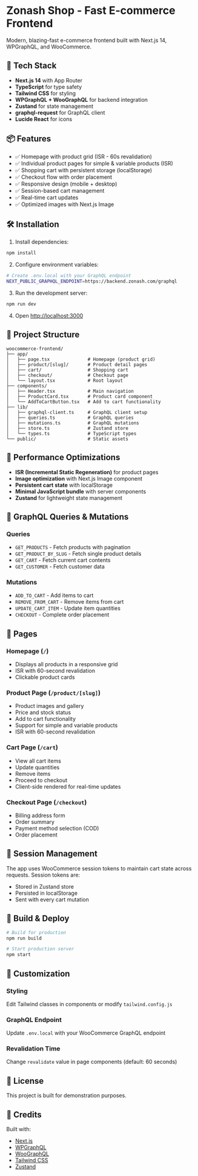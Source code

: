 # Zonash Shop - Fast E-commerce Frontend

Modern, blazing-fast e-commerce frontend built with Next.js 14, WPGraphQL, and WooCommerce.

## 🚀 Tech Stack

- **Next.js 14** with App Router
- **TypeScript** for type safety
- **Tailwind CSS** for styling
- **WPGraphQL + WooGraphQL** for backend integration
- **Zustand** for state management
- **graphql-request** for GraphQL client
- **Lucide React** for icons

## 📦 Features

- ✅ Homepage with product grid (ISR - 60s revalidation)
- ✅ Individual product pages for simple & variable products (ISR)
- ✅ Shopping cart with persistent storage (localStorage)
- ✅ Checkout flow with order placement
- ✅ Responsive design (mobile + desktop)
- ✅ Session-based cart management
- ✅ Real-time cart updates
- ✅ Optimized images with Next.js Image

## 🛠️ Installation

1. Install dependencies:
```bash
npm install
```

2. Configure environment variables:
```bash
# Create .env.local with your GraphQL endpoint
NEXT_PUBLIC_GRAPHQL_ENDPOINT=https://backend.zonash.com/graphql
```

3. Run the development server:
```bash
npm run dev
```

4. Open [http://localhost:3000](http://localhost:3000)

## 📁 Project Structure

```
woocommerce-frontend/
├── app/
│   ├── page.tsx              # Homepage (product grid)
│   ├── product/[slug]/       # Product detail pages
│   ├── cart/                 # Shopping cart
│   ├── checkout/             # Checkout page
│   └── layout.tsx            # Root layout
├── components/
│   ├── Header.tsx            # Main navigation
│   ├── ProductCard.tsx       # Product card component
│   └── AddToCartButton.tsx   # Add to cart functionality
├── lib/
│   ├── graphql-client.ts     # GraphQL client setup
│   ├── queries.ts            # GraphQL queries
│   ├── mutations.ts          # GraphQL mutations
│   ├── store.ts              # Zustand store
│   └── types.ts              # TypeScript types
└── public/                   # Static assets
```

## 🎯 Performance Optimizations

- **ISR (Incremental Static Regeneration)** for product pages
- **Image optimization** with Next.js Image component
- **Persistent cart state** with localStorage
- **Minimal JavaScript bundle** with server components
- **Zustand** for lightweight state management

## 🔧 GraphQL Queries & Mutations

### Queries
- `GET_PRODUCTS` - Fetch products with pagination
- `GET_PRODUCT_BY_SLUG` - Fetch single product details
- `GET_CART` - Fetch current cart contents
- `GET_CUSTOMER` - Fetch customer data

### Mutations
- `ADD_TO_CART` - Add items to cart
- `REMOVE_FROM_CART` - Remove items from cart
- `UPDATE_CART_ITEM` - Update item quantities
- `CHECKOUT` - Complete order placement

## 📱 Pages

### Homepage (`/`)
- Displays all products in a responsive grid
- ISR with 60-second revalidation
- Clickable product cards

### Product Page (`/product/[slug]`)
- Product images and gallery
- Price and stock status
- Add to cart functionality
- Support for simple and variable products
- ISR with 60-second revalidation

### Cart Page (`/cart`)
- View all cart items
- Update quantities
- Remove items
- Proceed to checkout
- Client-side rendered for real-time updates

### Checkout Page (`/checkout`)
- Billing address form
- Order summary
- Payment method selection (COD)
- Order placement

## 🔐 Session Management

The app uses WooCommerce session tokens to maintain cart state across requests. Session tokens are:
- Stored in Zustand store
- Persisted in localStorage
- Sent with every cart mutation

## 🚀 Build & Deploy

```bash
# Build for production
npm run build

# Start production server
npm start
```

## 🎨 Customization

### Styling
Edit Tailwind classes in components or modify `tailwind.config.js`

### GraphQL Endpoint
Update `.env.local` with your WooCommerce GraphQL endpoint

### Revalidation Time
Change `revalidate` value in page components (default: 60 seconds)

## 📝 License

This project is built for demonstration purposes.

## 🙏 Credits

Built with:
- [Next.js](https://nextjs.org/)
- [WPGraphQL](https://www.wpgraphql.com/)
- [WooGraphQL](https://woographql.com/)
- [Tailwind CSS](https://tailwindcss.com/)
- [Zustand](https://github.com/pmndrs/zustand)
